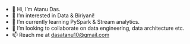 - 👋 Hi, I’m Atanu Das.
- 👀 I’m interested in Data & Biriyani!
- 🌱 I’m currently learning PySpark & Stream analytics.
- 💞️ I’m looking to collaborate on data engineering, data architecture etc.
- 📫 Reach me at dasatanu10@gmail.com

<!---
atadas10/atadas10 is a ✨ special ✨ repository because its `README.md` (this file) appears on your GitHub profile.
You can click the Preview link to take a look at your changes.
--->
